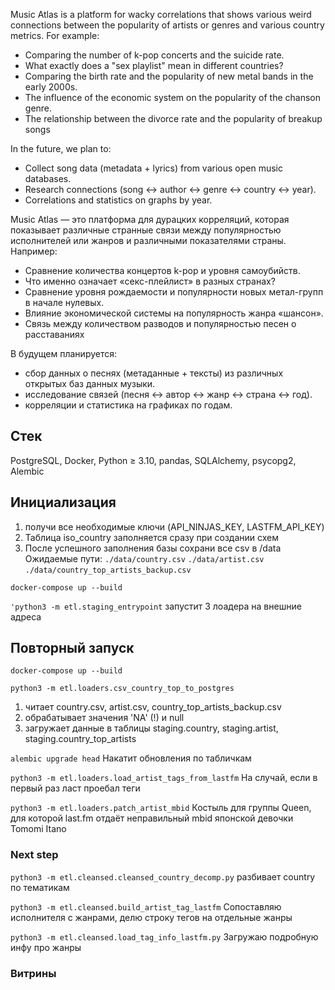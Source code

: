 Music Atlas is a platform for wacky correlations that shows various weird connections between the popularity of artists or genres and various country metrics.
For example:
- Comparing the number of k-pop concerts and the suicide rate.
- What exactly does a "sex playlist" mean in different countries?
- Comparing the birth rate and the popularity of new metal bands in the early 2000s.
- The influence of the economic system on the popularity of the chanson genre.
- The relationship between the divorce rate and the popularity of breakup songs

In the future, we plan to:
- Collect song data (metadata + lyrics) from various open music databases.
- Research connections (song ↔ author ↔ genre ↔ country ↔ year).
- Correlations and statistics on graphs by year.


Music Atlas — это платформа для дурацких корреляций, которая показывает различные странные связи между популярностью исполнителей или жанров и различными показателями страны.
Например:
- Сравнение количества концертов k-pop и уровня самоубийств.
- Что именно означает «секс-плейлист» в разных странах?
- Сравнение уровня рождаемости и популярности новых метал-групп в начале нулевых.
- Влияние экономической системы на популярность жанра «шансон».
- Связь между количеством разводов и популярностью песен о расставаниях

В будущем планируется:
- сбор данных о песнях (метаданные + тексты) из различных открытых баз данных музыки.
- исследование связей (песня ↔ автор ↔ жанр ↔ страна ↔ год).
- корреляции и статистика на графиках по годам.

## Стек
PostgreSQL, 
Docker, 
Python ≥ 3.10, 
pandas, 
SQLAlchemy, 
psycopg2, 
Alembic 

## Инициализация
1. получи все необходимые ключи (API_NINJAS_KEY, LASTFM_API_KEY)
2. Таблица iso_country заполняется сразу при создании схем
3. После успешного заполнения базы сохрани все csv в /data
   Ожидаемые пути:
    `./data/country.csv`
    `./data/artist.csv`
    `./data/country_top_artists_backup.csv`


`docker-compose up --build`

`'python3 -m etl.staging_entrypoint`
запустит 3 лоадера на внешние адреса


## Повторный запуск
`docker-compose up --build`

`python3 -m etl.loaders.csv_country_top_to_postgres`
1. читает country.csv, artist.csv, country_top_artists_backup.csv
2. обрабатывает значения 'NA' (!) и null
3. загружает данные в таблицы staging.country, staging.artist, staging.country_top_artists

`alembic upgrade head` 
Накатит обновления по табличкам

`python3 -m etl.loaders.load_artist_tags_from_lastfm` 
На случай, если в первый раз ласт проебал теги

`python3 -m etl.loaders.patch_artist_mbid` 
Костыль для группы Queen, для которой last.fm отдаёт неправильный mbid японской девочки Tomomi Itano 

### Next step

`python3 -m etl.cleansed.cleansed_country_decomp.py` 
разбивает country по тематикам

`python3 -m etl.cleansed.build_artist_tag_lastfm`
Сопоставляю исполнителя с жанрами, делю строку тегов на отдельные жанры

`python3 -m etl.cleansed.load_tag_info_lastfm.py`
Загружаю подробную инфу про жанры

### Витрины